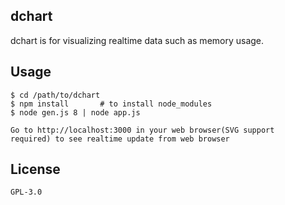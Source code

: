 ## dchart

dchart is for visualizing realtime data such as memory usage.

## Usage
    
    $ cd /path/to/dchart
    $ npm install       # to install node_modules
    $ node gen.js 8 | node app.js

    Go to http://localhost:3000 in your web browser(SVG support
    required) to see realtime update from web browser

## License
    GPL-3.0

